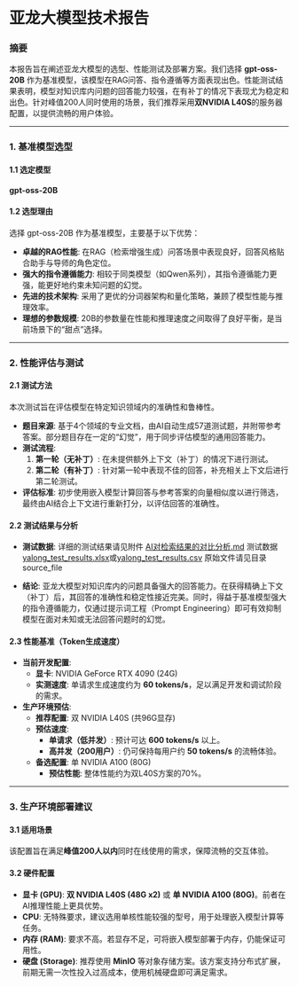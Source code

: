 # 亚龙大模型技术报告

### 摘要

本报告旨在阐述亚龙大模型的选型、性能测试及部署方案。我们选择 **gpt-oss-20B** 作为基准模型，该模型在RAG问答、指令遵循等方面表现出色。性能测试结果表明，模型对知识库内问题的回答能力较强，在有补丁的情况下表现尤为稳定和出色。针对峰值200人同时使用的场景，我们推荐采用**双NVIDIA L40S**的服务器配置，以提供流畅的用户体验。

---

### 1. 基准模型选型

#### 1.1 选定模型
**gpt-oss-20B**

#### 1.2 选型理由
选择 gpt-oss-20B 作为基准模型，主要基于以下优势：
- **卓越的RAG性能**: 在RAG（检索增强生成）问答场景中表现良好，回答风格贴合助手与导师的角色定位。
- **强大的指令遵循能力**: 相较于同类模型（如Qwen系列），其指令遵循能力更强，能更好地约束未知问题的幻觉。
- **先进的技术架构**: 采用了更优的分词器架构和量化策略，兼顾了模型性能与推理效率。
- **理想的参数规模**: 20B的参数量在性能和推理速度之间取得了良好平衡，是当前场景下的“甜点”选择。

---

### 2. 性能评估与测试

#### 2.1 测试方法
本次测试旨在评估模型在特定知识领域内的准确性和鲁棒性。
- **题目来源**: 基于4个领域的专业文档，由AI自动生成57道测试题，并附带参考答案。部分题目存在一定的“幻觉”，用于同步评估模型的通用回答能力。
- **测试流程**:
    1.  **第一轮（无补丁）**: 在未提供额外上下文（补丁）的情况下进行测试。
    2.  **第二轮（有补丁）**: 针对第一轮中表现不佳的回答，补充相关上下文后进行第二轮测试。
- **评估标准**: 初步使用嵌入模型计算回答与参考答案的向量相似度以进行筛选，最终由AI结合上下文进行重新打分，以评估回答的准确性。

#### 2.2 测试结果与分析
- **测试数据**: 详细的测试结果请见附件 [AI对检索结果的对比分析.md](AI%E5%AF%B9%E6%A3%80%E7%B4%A2%E7%BB%93%E6%9E%9C%E7%9A%84%E5%AF%B9%E6%AF%94%E5%88%86%E6%9E%90.md)
测试数据 [yalong_test_results.xlsx](yalong_test_results.xlsx)或[yalong_test_results.csv](yalong_test_results.csv)
原始文件请见目录source_file

- **结论**: 亚龙大模型对知识库内的问题具备强大的回答能力。在获得精确上下文（补丁）后，其回答的准确性和稳定性接近完美。同时，得益于基准模型强大的指令遵循能力，仅通过提示词工程（Prompt Engineering）即可有效抑制模型在面对未知或无法回答问题时的幻觉。

#### 2.3 性能基准（Token生成速度）
- **当前开发配置**:
    - **显卡**: NVIDIA GeForce RTX 4090 (24G)
    - **实测速度**: 单请求生成速度约为 **60 tokens/s**，足以满足开发和调试阶段的需求。
- **生产环境预估**:
    - **推荐配置**: 双 NVIDIA L40S (共96G显存)
    - **预估速度**:
        - **单请求（低并发）**: 预计可达 **600 tokens/s** 以上。
        - **高并发（200用户）**: 仍可保持每用户约 **50 tokens/s** 的流畅体验。
    - **备选配置**: 单 NVIDIA A100 (80G)
        - **预估性能**: 整体性能约为双L40S方案的70%。

---

### 3. 生产环境部署建议

#### 3.1 适用场景
该配置旨在满足**峰值200人以内**同时在线使用的需求，保障流畅的交互体验。

#### 3.2 硬件配置
- **显卡 (GPU)**: **双 NVIDIA L40S (48G x2)** 或 **单 NVIDIA A100 (80G)**。前者在AI推理性能上更具优势。
- **CPU**: 无特殊要求，建议选用单核性能较强的型号，用于处理嵌入模型计算等任务。
- **内存 (RAM)**: 要求不高。若显存不足，可将嵌入模型部署于内存，仍能保证可用性。
- **硬盘 (Storage)**: 推荐使用 **MinIO** 等对象存储方案。该方案支持分布式扩展，前期无需一次性投入过高成本，使用机械硬盘即可满足需求。